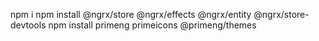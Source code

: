 npm i
npm install @ngrx/store @ngrx/effects @ngrx/entity @ngrx/store-devtools
npm install primeng primeicons @primeng/themes

